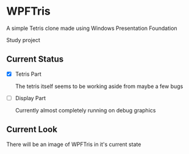 # WPFTris
A simple Tetris clone made using Windows Presentation Foundation

Study project

## Current Status

- [x] Tetris Part

  The tetris itself seems to be working aside from maybe a few bugs

- [ ] Display Part

  Currently almost completely running on debug graphics

## Current Look

There will be an image of WPFTris in it's current state
